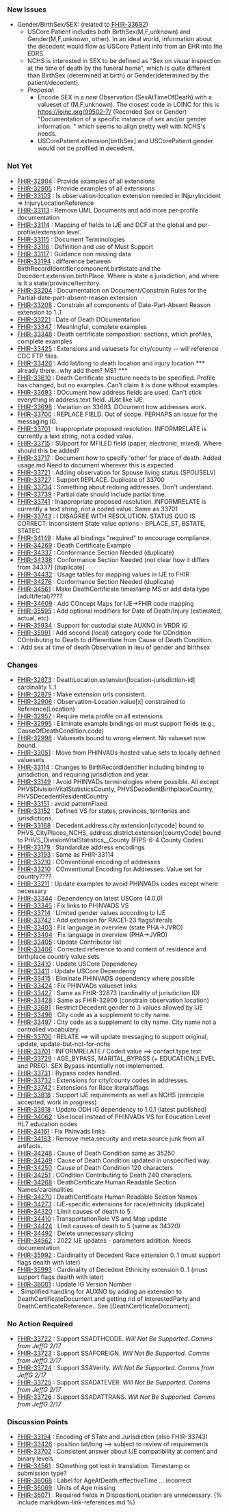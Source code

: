 ### New Issues
* Gender/BirthSex/SEX: (related to [FHIR-33692](https://jira.hl7.org/browse/FHIR-33692))
    * USCore Patient includes both BirthSex(M,F,unknown) and Gender(M,F,unknown, other).  In an ideal world, information about the decedent would flow as USCore Patient info from an EHR into the EDRS.
    * NCHS is interested in SEX to be defined as "Sex on visual inspection at the time of death by the funeral home", which is quite different than BirthSex (determined at birth) or Gender(determined by the patient/decedent).
    * *Proposal*:
        * Encode SEX in a *new* Observation (SexAtTimeOfDeath) with a valueset of (M,F,unknown).   The closest code in LOINC for this is https://loinc.org/99502-7/ (Recorded Sex or Gender) "Documentation of a specific instance of sex and/or gender information. " which seems to align pretty well with NCHS's needs.
        * USCorePatient.extension[birthSex] and USCorePatient.gender would not be profiled in decedent.


### Not Yet
* [FHIR-32904](https://jira.hl7.org/browse/FHIR-32904) :  Provide examples of all extensions
* [FHIR-32905](https://jira.hl7.org/browse/FHIR-32905) :  Provide examples of all extensions
* [FHIR-33103](https://jira.hl7.org/browse/FHIR-33103) :  Is observation-location extension needed in INjuryIncident => InjuryLocationReference
* [FHIR-33113](https://jira.hl7.org/browse/FHIR-33113) :  Remove UML Documents and add more per-profile documentation
* [FHIR-33114](https://jira.hl7.org/browse/FHIR-33114) :  Mapping of fields to IJE and DCF at the global and per-profile/extension level.
* [FHIR-33115](https://jira.hl7.org/browse/FHIR-33115) :  Document Terminologies
* [FHIR-33116](https://jira.hl7.org/browse/FHIR-33116) :  Definition and use of Must Support
* [FHIR-33117](https://jira.hl7.org/browse/FHIR-33117) :  Guidance oon missing data
* [FHIR-33194](https://jira.hl7.org/browse/FHIR-33194) :  difference between BirthRecordIdentifier.component.birthstate and the Decedent.extension.birthPlace.   Where is state a jurisdiction, and where is it a state/province/territory.
* [FHIR-33204](https://jira.hl7.org/browse/FHIR-33204) :  Documentation on Document/Constrain Rules for the Partial-date-part-absent-reason extension
* [FHIR-33208](https://jira.hl7.org/browse/FHIR-33208) :  Constrain all components of Date-Part-Absent Reason extension to 1..1
* [FHIR-33221](https://jira.hl7.org/browse/FHIR-33221) :  Date of Death DOcumentation
* [FHIR-33347](https://jira.hl7.org/browse/FHIR-33347) :  Meaningful, complete examples
* [FHIR-33348](https://jira.hl7.org/browse/FHIR-33348) :  Death certificate composition:  sections, which profiles, complete examples
* [FHIR-33425](https://jira.hl7.org/browse/FHIR-33425) :  Extensions and valuesets for city/county -- will reference CDC FTP files.
* [FHIR-33426](https://jira.hl7.org/browse/FHIR-33426) :  Add lat/long to death location and injury location  *** already there...why add them?  MS? ***
* [FHIR-33610](https://jira.hl7.org/browse/FHIR-33610) :  Death Certificate structure needs to be specified.   Profile has changed, but no examples.  Can't claim it is done without examples.
* [FHIR-33693](https://jira.hl7.org/browse/FHIR-33693) :  DOcument how address fields are used.   Can't stick everything in address.text field.  JUst like IJE.
* [FHIR-33698](https://jira.hl7.org/browse/FHIR-33698) :  Variation on 33693.  DOcument how addresses work.
* [FHIR-33700](https://jira.hl7.org/browse/FHIR-33700) :  REPLACE FIELD. Out of scope.  PERHAPS an issue for the messaging IG.
* [FHIR-33701](https://jira.hl7.org/browse/FHIR-33701) :  Inappropriate proposed resolution.  INFORMRELATE is currently a text string, not a coded value.
* [FHIR-33715](https://jira.hl7.org/browse/FHIR-33715) :  SUpport for MFILED field (paper, electronic, mixed).  Where should this be added?
* [FHIR-33717](https://jira.hl7.org/browse/FHIR-33717) :  Document how to specify 'other' for place of death.  Added usage.md Need to document wherever this is expected.
* [FHIR-33721](https://jira.hl7.org/browse/FHIR-33721) :  Adding observation for Spouse living status (SPOUSELV)
* [FHIR-33727](https://jira.hl7.org/browse/FHIR-33727) :  Support REPLACE.  Duplicate of 33700
* [FHIR-33734](https://jira.hl7.org/browse/FHIR-33734) :    Something about redoing addresses.  Don't understand.
* [FHIR-33739](https://jira.hl7.org/browse/FHIR-33739) :    Partial date should include partial time.
* [FHIR-33741](https://jira.hl7.org/browse/FHIR-33741) :  Inappropriate proposed resolution.  INFORMRELATE is currently a text string, not a coded value. Same as 33701
* [FHIR-33743](https://jira.hl7.org/browse/FHIR-33743)    : I DISAGREE WITH RESOLUTION.  STATUS QUO IS CORRECT. Inconsistent State value options - BPLACE_ST, BSTATE, STATEC
* [FHIR-34149](https://jira.hl7.org/browse/FHIR-34149)    : Make all bindings "required" to encourage compliance.
* [FHIR-34269](https://jira.hl7.org/browse/FHIR-34269) :    Death Certificate Example
* [FHIR-34337](https://jira.hl7.org/browse/FHIR-34337) :    Conformance Section Needed (duplicate)
* [FHIR-34338](https://jira.hl7.org/browse/FHIR-34338) :    Conformance Section Needed (not clear how it differs from 34337) (duplicate)
* [FHIR-34432](https://jira.hl7.org/browse/FHIR-34432) :    Usage tables for mapping values in IJE to FHIR
* [FHIR-34276](https://jira.hl7.org/browse/FHIR-34276) :    Conformance Section Needed (duplicate)
* [FHIR-34561](https://jira.hl7.org/browse/FHIR-34561)    : Make DeathCertificate.timestamp MS or add data type (adult/fetal)????
* [FHIR-34609](https://jira.hl7.org/browse/FHIR-34609) :    Add COncept Maps for IJE->FHIR code mapping
* [FHIR-35595](https://jira.hl7.org/browse/FHIR-35595)    : Add optional modifiers for Date of Death/Injury (estimated, actual, etc)
* [FHIR-35934](https://jira.hl7.org/browse/FHIR-35934) :    Support for custodial state AUXNO in VRDR IG
* [FHIR-35991](https://jira.hl7.org/browse/FHIR-35991) :    Add second (local) category code for COndition COntributing to Death to differentiate from Cause of Death Condition.
* <not ticketed> : Add sex at time of death Observation in lieu of gender and birthsex
### Changes
* [FHIR-32873](https://jira.hl7.org/browse/FHIR-32873) :  DeathLocation.extension[location-jurisdiction-id] cardinality 1..1
* [FHIR-32879](https://jira.hl7.org/browse/FHIR-32879) :  Make extension urls consistent.
* [FHIR-32906](https://jira.hl7.org/browse/FHIR-32906) :  Observation-Location.value[x] constrained to Reference(Location)
* [FHIR-32957](https://jira.hl7.org/browse/FHIR-32957) :  Require meta.profile on all extensions
* [FHIR-32995](https://jira.hl7.org/browse/FHIR-32995) :  Eliminate example bindings on must support fields (e.g., CauseOfDeathCondition.code)
* [FHIR-32998](https://jira.hl7.org/browse/FHIR-32998) :  Valuesets bound to wrong element.   No valueset now bound.
* [FHIR-33051](https://jira.hl7.org/browse/FHIR-33051) :  Move from PHINVADs-hosted value sets to locally defined valuesets
* [FHIR-33114](https://jira.hl7.org/browse/FHIR-33114) :  Changes to BirthRecordIdentifier including binding to jurisdiction, and requiring jurisdiction and year.
* [FHIR-33149](https://jira.hl7.org/browse/FHIR-33149) :  Avoid PHINVADs terminologies where possible.   All except PHVSDivisionVitalStatisticsCounty, PHVSDecedentBirthplaceCountry, PHVSDecedentResidentCountry
* [FHIR-33151](https://jira.hl7.org/browse/FHIR-33151) :  avoid patternFixed
* [FHIR-33152](https://jira.hl7.org/browse/FHIR-33152) :  Defined VS for states, provinces, territories and jurisdictions.
* [FHIR-33168](https://jira.hl7.org/browse/FHIR-33168) :  Decedent.address.city.extension[citycode] bound to PHVS_CityPlaces_NCHS, address.district.extension[countyCode] bound to PHVS_DivisionVitalStatistics__County (FIPS-6-4 County Codes)
* [FHIR-33179](https://jira.hl7.org/browse/FHIR-33179) :  Standardize address encodings
* [FHIR-33193](https://jira.hl7.org/browse/FHIR-33193) :  Same as FHIR-33114
* [FHIR-33210](https://jira.hl7.org/browse/FHIR-33210) :  COnventional encoding of addresses
* [FHIR-33210](https://jira.hl7.org/browse/FHIR-33210) :  COnventional Encoding for Addresses.  Value set for country????
* [FHIR-33211](https://jira.hl7.org/browse/FHIR-33211) :  Update examples to avoid PHINVADs codes except where necessary
* [FHIR-33344](https://jira.hl7.org/browse/FHIR-33344) :  Dependency on latest USCore (4.0.0)
* [FHIR-33345](https://jira.hl7.org/browse/FHIR-33345) :  Fix links to PHINVADS VS
* [FHIR-33714](https://jira.hl7.org/browse/FHIR-33714) :  LImited gender values according to IJE
* [FHIR-33742](https://jira.hl7.org/browse/FHIR-33742) :  Add extension for RACE1-23 flags/literals
* [FHIR-33403](https://jira.hl7.org/browse/FHIR-33403) :  Fix language in overview (state PHA->JVRO)
* [FHIR-33404](https://jira.hl7.org/browse/FHIR-33404) :  Fix language in overview (PHA->JVRO)
* [FHIR-33405](https://jira.hl7.org/browse/FHIR-33405) :  Update Contributor list
* [FHIR-33406](https://jira.hl7.org/browse/FHIR-33406) :  Corrected reference to and content of residence and birthplace country value sets
* [FHIR-33410](https://jira.hl7.org/browse/FHIR-33410) :  Update USCore Dependency
* [FHIR-33411](https://jira.hl7.org/browse/FHIR-33411) :  Update USCore Dependency
* [FHIR-33415](https://jira.hl7.org/browse/FHIR-33415) :  Eliminate PHINVADS dependency where possible
* [FHIR-33424](https://jira.hl7.org/browse/FHIR-33424) :  Fix PHINVADs valueset links
* [FHIR-33427](https://jira.hl7.org/browse/FHIR-33427) :  Same as FHIR-32873 (cardinality of jurisdiction ID)
* [FHIR-33428](https://jira.hl7.org/browse/FHIR-33428) :  Same as FHIR-32906 (constrain observation location)
* [FHIR-33691](https://jira.hl7.org/browse/FHIR-33491) :  Restrict Decedent.gender to 3 values allowed by IJE
* [FHIR-33496](https://jira.hl7.org/browse/FHIR-33496) :  City code as a supplement to city name.
* [FHIR-33497](https://jira.hl7.org/browse/FHIR-33497) :  City code as a supplement to city name.  City name not a controlled vocabulary.
* [FHIR-33700](https://jira.hl7.org/browse/FHIR-33700) :    RELATE ==> will update messaging to support original, update, update-but-not-for-nchs
* [FHIR-33701](https://jira.hl7.org/browse/FHIR-33701) :    INFORMRELATE / Coded value ==> contact.type.text
* [FHIR-33729](https://jira.hl7.org/browse/FHIR-33729) :    AGE_BYPASS, MARITAL_BYPASS (+ EDUCATION_LEVEL and PREG).  SEX Bypass intentially not implemented.
* [FHIR-33731](https://jira.hl7.org/browse/FHIR-33731) :    Bypass codes handled.
* [FHIR-33732](https://jira.hl7.org/browse/FHIR-33732) :    Extensions for city/county codes in addresses.
* [FHIR-33742](https://jira.hl7.org/browse/FHIR-33742) :    Extensions for Race literals/flags
* [FHIR-33818](https://jira.hl7.org/browse/FHIR-33818) :    Support IJE requirements as well as NCHS (principle accepted, work in progress)
* [FHIR-33918](https://jira.hl7.org/browse/FHIR-33918) :    Update ODH IG dependency to 1.0.1 (latest published)
* [FHIR-34062](https://jira.hl7.org/browse/FHIR-34062) :    Use local instead of PHINVADs VS for Education Level HL7 education codes
* [FHIR-34161](https://jira.hl7.org/browse/FHIR-34161) :    Fix Phinvads links
* [FHIR-34163](https://jira.hl7.org/browse/FHIR-34163) :    Remove meta.security and meta.source junk from all artifacts.
* [FHIR-34248](https://jira.hl7.org/browse/FHIR-34248) :    Cause of Death Condition same as 35250
* [FHIR-34249](https://jira.hl7.org/browse/FHIR-34249) :    Cause of Death Condition updated in unspecified way.
* [FHIR-34250](https://jira.hl7.org/browse/FHIR-34250) :    Cause of Death Condition 120 characters.
* [FHIR-34251](https://jira.hl7.org/browse/FHIR-34251) :    COndition Contributing to Death 240 characters.
* [FHIR-34268](https://jira.hl7.org/browse/FHIR-34268) :    DeathCertificate Human Readable Section Names/cardinalities
* [FHIR-34270](https://jira.hl7.org/browse/FHIR-34270) :    DeathCertificate Human Readable Section Names
* [FHIR-34273](https://jira.hl7.org/browse/FHIR-34273) :    IJE-specific extensions for race/ethnicity (duplicate)
* [FHIR-34320](https://jira.hl7.org/browse/FHIR-34320) :    LImit causes of death to 5
* [FHIR-34410](https://jira.hl7.org/browse/FHIR-34410) :    TransportationRole VS and Map update
* [FHIR-34424](https://jira.hl7.org/browse/FHIR-34424) :    LImit causes of death to 5 (same as 34320)
* [FHIR-34492](https://jira.hl7.org/browse/FHIR-34492) : Delete unnecessary slicing
* [FHIR-34562](https://jira.hl7.org/browse/FHIR-34562) : 2022 IJE updates - parameters addition.  Needs documentation
* [FHIR-35992](https://jira.hl7.org/browse/FHIR-35992) :    Cardinality of Decedent Race extension 0..1 (must support flags dealth with later)
* [FHIR-35993](https://jira.hl7.org/browse/FHIR-35993) :    Cardinality of Decedent Ethnicity extension 0..1 (must support flags dealth with later)
* [FHIR-36001](https://jira.hl7.org/browse/FHIR-36001) :    Update IG Version Number
* <not ticketed> :  Simplified handling for AUXNO by adding an extension to DeathCertificateDocument and getting rid of InterestedParty and DeathCertificateReference.. See [DeathCertificateDocument].
### No Action Required
* [FHIR-33722](https://jira.hl7.org/browse/FHIR-33722) :  Support SSADTHCODE.  *Will Not Be Supported.  Comms from JeffG 2/17*
* [FHIR-33723](https://jira.hl7.org/browse/FHIR-33723) :  Support SSAFOREIGN.  *Will Not Be Supported.  Comms from JeffG 2/17*
* [FHIR-33724](https://jira.hl7.org/browse/FHIR-33724) :  Support SSAVerify.  *Will Not Be Supported.  Comms from JeffG 2/17*
* [FHIR-33725](https://jira.hl7.org/browse/FHIR-33725) :  Support SSADATEVER.  *Will Not Be Supported.  Comms from JeffG 2/17*
* [FHIR-33726](https://jira.hl7.org/browse/FHIR-33726) :  Support SSADATTRANS.  *Will Not Be Supported.  Comms from JeffG 2/17*

### Discussion Points
* [FHIR-33194](https://jira.hl7.org/browse/FHIR-33194) :    Encoding of STate and Jurisdiction (also FHIR-33743)
* [FHIR-33426](https://jira.hl7.org/browse/FHIR-33426) :    position lat/long --> subject to review of requirements
* [FHIR-33702](https://jira.hl7.org/browse/FHIR-33702) :    Consistent answer about IJE compatibility at content and binary levels
* [FHIR-34561](https://jira.hl7.org/browse/FHIR-34561) :    SOmething got lost in translation.   Timestamp or submission type?
* [FHIR-36068](https://jira.hl7.org/browse/FHIR-36068) :  Label for AgeAtDeath.effectiveTime ....incorrect
* [FHIR-36069](https://jira.hl7.org/browse/FHIR-36069) :  Units of Age missing
* [FHIR-36071](https://jira.hl7.org/browse/FHIR-36071) :  Required fields in DispositionLocation are unnecessary.
{% include markdown-link-references.md %}
